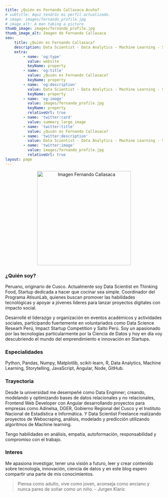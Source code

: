 ```yaml
---
title: ¿Quién es Fernando Callasaca Acuña?
# subtitle: Aquí tendrás mi perfil actualizado.
# image: images/fernando_profile.jpg
# image_alt: A man taking a picture
thumb_image: images/fernando_profile.jpg
thumb_image_alt: Imagen de Fernando Callasaca
seo:
    title: ¿Quién es Fernando Callasaca?
    description: Data Scientist - Data Analytics - Machine Learning - Statistics - Startups - Emprendimiento - Software Engineer - Web Developer - 🇵🇪
    extra:
        - name: 'og:type'
          value: website
          keyName: property
        - name: 'og:title'
          value: ¿Quién es Fernando Callasaca?
          keyName: property
        - name: 'og:description'
          value: Data Scientist - Data Analytics - Machine Learning - Statistics - Startups - Emprendimiento - Software Engineer - Web Developer - 🇵🇪
          keyName: property
        - name: 'og:image'
          value: images/fernando_profile.jpg
          keyName: property
          relativeUrl: true
        - name: 'twitter:card'
          value: summary_large_image
        - name: 'twitter:title'
          value: ¿Quién es Fernando Callasaca?
        - name: 'twitter:description'
          value: Data Scientist - Data Analytics - Machine Learning - Statistics - Startups - Emprendimiento - Software Engineer - Web Developer - 🇵🇪
        - name: 'twitter:image'
          value: images/fernando_profile.jpg
          relativeUrl: true
layout: page
---
```


<center>
<img src="/images/fernando_profile.jpg" alt="Imagen Fernando Callasaca" width="300"/>
</center>

### ¿Quién soy?

Peruano, originario de Cusco. Actualmente soy Data Scientist en Thinking Food, Startup dedicada a hacer que cocinar sea simple. Coordinador del Programa AtisunLab, quienes buscan promover las habilidades tecnológicas y apoyar a jóvenes líderes para lanzar proyectos digitales con impacto social.

Desarrollé el liderazgo y organización en eventos académicos y actividades sociales, participando fuertemente en voluntariados como Data Science Researh Perú, Impact Startup Competition y Salto Perú. Soy un apasionado por las tecnologías particularmente por la Ciencia de Datos y hoy en día voy descubriendo el mundo del emprendimiento e innovación en Startups.

### Especialidades

Python, Pandas, Numpy, Matplotlib, scikit-learn, R, Data Analytics, Machine Learning, Storytelling, JavaScript, Angular, Node, GitHub.

### Trayectoria

Desde la universidad me desempeñé como Data Enginner; creando, modelando y optimizando bases de datos relacionales y no relacionales, Frontend Web Developer con Angular desarrollando proyectos para empresas como Adinelsa, DGER, Gobierno Regional del Cusco y el Instituto Nacional de Estadística e Informática. Y Data Scientist Freelance realizando proyectos de Webscraping, análisis, modelado y predicción utilizando algoritmos de Machine learning.

Tengo habilidades en análisis, empatía, autoformación, responsabilidad y compromiso con el trabajo.

### Interes

Me apasiona investigar, tener una visión a futuro, leer y crear contenido sobre tecnología, innovación, ciencia de datos y en este blog espero compartir una parte de mis conocimientos.

> Piensa como adulto, vive como joven, aconseja como anciano y nunca pares de soñar como un niño. - Jurgen Klaric
